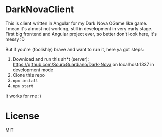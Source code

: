 # DarkNovaClient

This is client written in Angular for my Dark Nova OGame like game.  
I mean it's almost not working, still in development in very early stage.  
First big frontend and Angular project ever, so better don't look here, it's messy :D

But if you're (foolishly) brave and want to run it, here ya got steps: 
1. Download and run this sh*t (server): https://github.com/ScuroGuardiano/Dark-Nova on localhost:1337 in development mode
2. Clone this repo
3. ```npm install```
4. ```npm start```

It works for me :)

# License
MIT